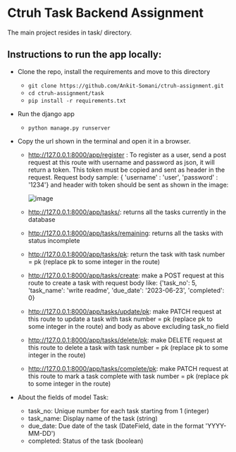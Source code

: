 # Ctruh Task Backend Assignment #
The main project resides in task/ directory.

## Instructions to run the app locally: ##
* Clone the repo, install the requirements and move to this directory
  * `git clone https://github.com/Ankit-Somani/ctruh-assignment.git`  
  * `cd ctruh-assignment/task`
  * `pip install -r requirements.txt`
* Run the django app
  * `python manage.py runserver`
* Copy the url shown in the terminal and open it in a browser.
  * http://127.0.0.1:8000/app/register : To register as a user, send a post request at this route with username and password as json, it will return a token. This token must be copied and sent as header in the request. Request body sample: { 'username' : 'user', 'password' : '1234'} and header with token should be sent as shown in the image:
    
    ![image](https://github.com/Ankit-Somani/ctruh-assignment/assets/82326089/d545f716-a287-49f0-85bd-6df1fed39b9d)

  * http://127.0.0.1:8000/app/tasks/: returns all the tasks currently in the database
  * http://127.0.0.1:8000/app/tasks/remaining: returns all the tasks with status incomplete
  * http://127.0.0.1:8000/app/tasks/pk: return the task with task number = pk (replace pk to some integer in the route)
  * http://127.0.0.1:8000/app/tasks/create: make a POST request at this route to create a task with request body like: {'task_no': 5, 'task_name': 'write readme', 'due_date': '2023-06-23', 'completed': 0}
  * http://127.0.0.1:8000/app/tasks/update/pk: make PATCH request at this route to update a task with task number = pk (replace pk to some integer in the route) and body as above excluding task_no field
  * http://127.0.0.1:8000/app/tasks/delete/pk: make DELETE request at this route to delete a task with task number = pk (replace pk to some integer in the route)
  * http://127.0.0.1:8000/app/tasks/complete/pk: make PATCH request at this route to mark a task complete with task number = pk (replace pk to some integer in the route)
  
* About the fields of model Task:
  * task_no: Unique number for each task starting from 1 (integer)
  * task_name: Display name of the task (string)
  * due_date: Due date of the task (DateField, date in the format 'YYYY-MM-DD')
  * completed: Status of the task (boolean)
  
